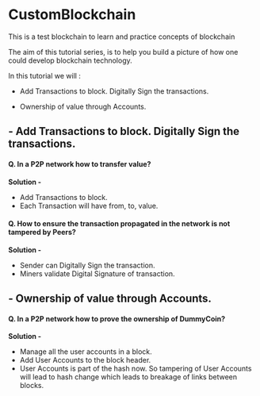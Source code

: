 
# CustomBlockchain

This is a test blockchain to learn and practice concepts of blockchain

The aim of this tutorial series, is to help you build a picture of how one could develop blockchain technology.

In this tutorial we will :

- Add Transactions to block. Digitally Sign the transactions.

- Ownership of value through Accounts.

  
  

## - Add Transactions to block. Digitally Sign the transactions.

#### Q. In a P2P network how to transfer value? 
**Solution -** 
 - Add Transactions to block.
 - Each Transaction will have from, to, value.

#### Q. How to ensure the transaction propagated in the network is not tampered by Peers?
**Solution -** 
 - Sender can Digitally Sign the transaction. 
 - Miners validate Digital Signature of transaction.


## - Ownership of value through Accounts.

#### Q. In a P2P network how to prove the ownership of DummyCoin?
**Solution -** 
 - Manage all the user accounts in a block.
 - Add User Accounts to the block header.
 - User Accounts is part of the hash now. So tampering of User Accounts will lead to hash change which leads to breakage of links between blocks.

